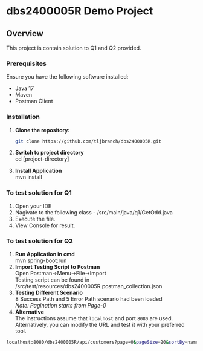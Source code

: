 # dbs2400005R Demo Project

## Overview

This project is contain solution to Q1 and Q2 provided.

### Prerequisites

Ensure you have the following software installed:

- Java 17
- Maven
- Postman Client

### Installation

1. **Clone the repository:**

   ```sh
   git clone https://github.com/tljbranch/dbs2400005R.git
2. **Switch to project directory**  
   cd [project-directory]
3. **Install Application**  
   mvn install

### To test solution for Q1
1. Open your IDE
2. Nagivate to the following class - /src/main/java/q1/GetOdd.java
3. Execute the file.
4. View Console for result.

### To test solution for Q2  
1. **Run Application in cmd**  
  mvn spring-boot:run  
2. **Import Testing Script to Postman**  
Open Postman->Menu->File->Import  
  Testing script can be found in /src/test/resources/dbs2400005R.postman_collection.json
3. **Testing Different Scenario**  
  8 Success Path and 5 Error Path scenario had been loaded  
  _Note: Pagination starts from Page-0_
4. **Alternative**  
The instructions assume that `localhost` and port `8080` are used. Alternatively, you can modify the URL and test it with your preferred tool.
```sh
localhost:8080/dbs2400005R/api/customers?page=0&pageSize=20&sortBy=name&sortOrder=asc
